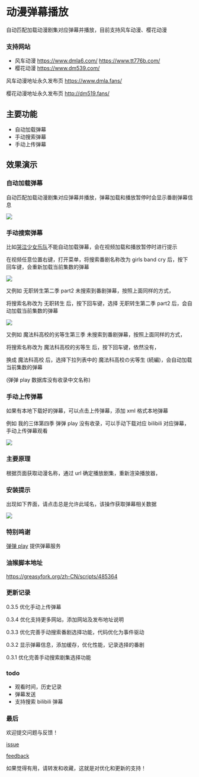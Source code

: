 # 动漫弹幕播放

自动匹配加载动漫剧集对应弹幕并播放，目前支持风车动漫、樱花动漫

### 支持网站
- 风车动漫 https://www.dmla6.com/ https://www.tt776b.com/
- 樱花动漫 https://www.dm539.com/

风车动漫地址永久发布页 https://www.dmla.fans/

樱花动漫地址永久发布页 http://dm519.fans/

## 主要功能

- 自动加载弹幕
- 手动搜索弹幕
- 手动上传弹幕

## 效果演示

### 自动加载弹幕

自动匹配加载动漫剧集对应弹幕并播放，弹幕加载和播放暂停时会显示番剧弹幕信息

![](https://raw.githubusercontent.com/LesslsMore/anime-danmu-play/master/doc/img1.png)

### 手动搜索弹幕

比如[哭泣少女乐队](https://www.dmla5.com/play/8703-1-7.html)不能自动加载弹幕，会在视频加载和播放暂停时进行提示

在视频任意位置右键，打开菜单，将搜索番剧名称改为 girls band cry 后，按下回车键，会重新加载当前集数的弹幕

![](https://raw.githubusercontent.com/LesslsMore/anime-danmu-play/master/doc/img3.png)

又例如 无职转生第二季 part2 未搜索到番剧弹幕，按照上面同样的方式，

将搜索名称改为 无职转生 后，按下回车键，选择 无职转生第二季 part2 后，会自动加载当前集数的弹幕

![](https://raw.githubusercontent.com/LesslsMore/anime-danmu-play/master/doc/img5.png)

又例如 魔法科高校的劣等生第三季 未搜索到番剧弹幕，按照上面同样的方式，

将搜索名称改为 魔法科高校的劣等生 后，按下回车键，依然没有，

换成 魔法科高校 后，选择下拉列表中的 魔法科高校の劣等生 (続編)，会自动加载当前集数的弹幕

(弹弹 play 数据库没有收录中文名称)

### 手动上传弹幕

如果有本地下载好的弹幕，可以点击上传弹幕，添加 xml 格式本地弹幕

例如 我的三体第四季 弹弹 play 没有收录，可以手动下载对应 bilibili 对应弹幕，手动上传弹幕观看

![](https://raw.githubusercontent.com/LesslsMore/anime-danmu-play/master/doc/img6.png)

### 主要原理

根据页面获取动漫名称，通过 url 确定播放剧集，重新渲染播放器，

### 安装提示

出现如下界面，请点击总是允许此域名，该操作获取弹幕相关数据

![](https://raw.githubusercontent.com/LesslsMore/anime-danmu-play/master/doc/img4.png)

### 特别鸣谢

[弹弹 play](https://www.dandanplay.com/) 提供弹幕服务

### 油猴脚本地址

https://greasyfork.org/zh-CN/scripts/485364

### 更新记录

0.3.5 优化手动上传弹幕

0.3.4 优化支持更多网站，添加网站及发布地址说明

0.3.3 优化完善手动搜索番剧选择功能，代码优化为事件驱动

0.3.2 显示弹幕信息，添加缓存，优化性能，记录选择的番剧

0.3.1 优化完善手动搜索剧集选择功能

### todo
- 观看时间，历史记录 
- 弹幕发送
- 支持搜索 bilibili 弹幕

### 最后

欢迎提交问题与反馈！

[issue](https://github.com/LesslsMore/anime-danmu-play/issues)

[feedback](https://greasyfork.org/zh-CN/scripts/485364/feedback)

如果觉得有用，请转发和收藏，这就是对优化和更新的支持！


